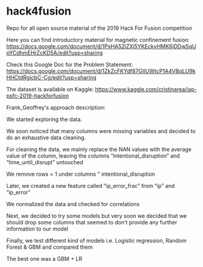 # hack4fusion
Repo for all open source material of the 2019 Hack For Fusion competition

Here you can find introductory material for magnetic confinement fusion: https://docs.google.com/document/d/1PxHA52lZXj5YKEckvHMK6jDDw5qUpYCdhmEHrZcKD5A/edit?usp=sharing

Check this Google Doc for the Problem Statement: https://docs.google.com/document/d/1ZkZcFKYdf87GIIUWtcP1A4VBqLU9kHHCtdRgicbC-Cg/edit?usp=sharing

The dataset is available on Kaggle: https://www.kaggle.com/cristinarea/iap-psfc-2019-hackforfusion

Frank_Geoffrey's approach description:

We started exploring the data.

We soon noticed that many columns were missing variables and decided to do an exhaustive data cleaning.

For cleaning the data, we mainly replace the NAN values with the average value of the column, leaving the columns “intentional_disruption” and “time_until_disrupt” untouched

We remove rows = 1 under columns " intentional_disruption

Later, we created a new feature called “ip_error_frac” from “ip” and “ip_error”

We normalized the data and checked for correlations

Next, we decided to try some models but very soon we decided that we should drop some columns that seemed to don’t provide any further information to our model

Finally, we test different kind of models i.e. Logistic regression, Random Forest & GBM and compared them

The best one was a GBM + LR
